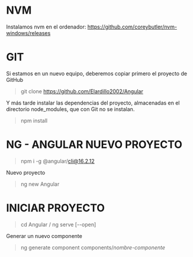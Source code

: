 # NVM
Instalamos nvm en el ordenador: https://github.com/coreybutler/nvm-windows/releases

# GIT
Si estamos en un nuevo equipo, deberemos copiar primero el proyecto de GitHub
> git clone https://github.com/Elardillo2002/Angular

Y más tarde instalar las dependencias del proyecto, almacenadas en el directorio node_modules, que con Git no se instalan.
> npm install

# NG - ANGULAR NUEVO PROYECTO
> npm i -g @angular/cli@16.2.12

Nuevo proyecto
> ng new Angular

# INICIAR PROYECTO
> cd Angular /
> ng serve [--open]

Generar un nuevo componente
> ng generate component components/_nombre-componente_